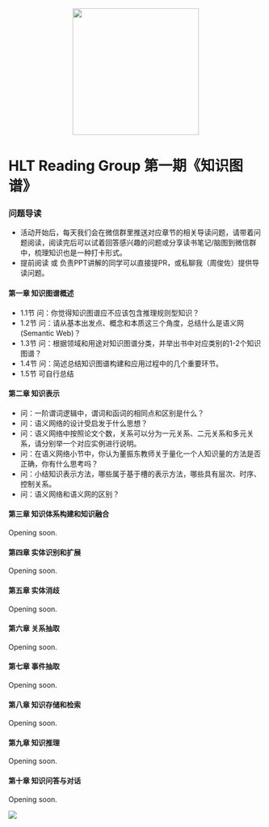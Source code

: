 <div align="center">
  <a href="https://aigroupz-1258285787.cos.ap-shanghai.myqcloud.com/blog/15523056780278.jpg">
    <img width="250" heigth="250" src="https://aigroupz-1258285787.cos.ap-shanghai.myqcloud.com/blog/15523056780278.jpg">
  </a>
</div>

# HLT Reading Group 第一期《知识图谱》

### 问题导读

- 活动开始后，每天我们会在微信群里推送对应章节的相关导读问题，请带着问题阅读，阅读完后可以试着回答感兴趣的问题或分享读书笔记/脑图到微信群中，梳理知识也是一种打卡形式。
- 提前阅读 或 负责PPT讲解的同学可以直接提PR，或私聊我（周俊佐）提供导读问题。

#### 第一章 知识图谱概述

- 1.1节 问：你觉得知识图谱应不应该包含推理规则型知识？
- 1.2节 问：请从基本出发点、概念和本质这三个角度，总结什么是语义网(Semantic Web)？
- 1.3节 问：根据领域和用途对知识图谱分类，并举出书中对应类别的1-2个知识图谱？
- 1.4节 问：简述总结知识图谱构建和应用过程中的几个重要环节。
- 1.5节 可自行总结

#### 第二章 知识表示

- 问：一阶谓词逻辑中，谓词和函词的相同点和区别是什么？
- 问：语义网络的设计受启发于什么思想？
- 问：语义网络中按照论文个数，关系可以分为一元关系、二元关系和多元关系，请分别举一个对应实例进行说明。
- 问：在语义网络小节中，你认为董振东教师关于量化一个人知识量的方法是否正确，你有什么思考吗？
- 问：小结知识表示方法，哪些属于基于槽的表示方法，哪些具有层次、时序、控制关系。
- 问：语义网络和语义网的区别？


#### 第三章 知识体系构建和知识融合
Opening soon.
#### 第四章 实体识别和扩展
Opening soon.
#### 第五章 实体消歧
Opening soon.
#### 第六章 关系抽取
Opening soon.
#### 第七章 事件抽取
Opening soon.
#### 第八章 知识存储和检索
Opening soon.
#### 第九章 知识推理
Opening soon.
#### 第十章 知识问答与对话
Opening soon.

![](https://aigroupz-1258285787.cos.ap-shanghai.myqcloud.com/blog/15523143742434.jpg)



